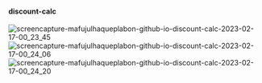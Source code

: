 #### discount-calc
![screencapture-mafujulhaqueplabon-github-io-discount-calc-2023-02-17-00_23_45](https://user-images.githubusercontent.com/96911414/219454924-506283c5-17e9-4431-aef1-9039eae31db3.png)
![screencapture-mafujulhaqueplabon-github-io-discount-calc-2023-02-17-00_24_06](https://user-images.githubusercontent.com/96911414/219454947-1d780b3f-14aa-4f4a-ad07-c8490234af6b.png)
![screencapture-mafujulhaqueplabon-github-io-discount-calc-2023-02-17-00_24_20](https://user-images.githubusercontent.com/96911414/219454974-355f8bd4-15f4-4754-8e12-6bd97c71ca39.png)
